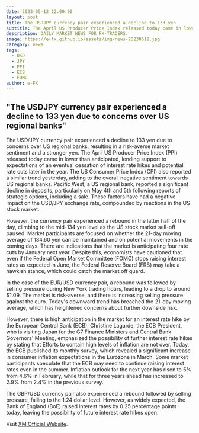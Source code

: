 ```yaml
---
date: 2023-05-12 12:00:00
layout: post
title: The USDJPY currency pair experienced a decline to 133 yen 
subtitle: The April US Producer Price Index released today came in lower than anticipated.
description: DAILY MARKET NEWS FOR FX-TRADERS.
image: https://e-fx.github.io/assets/img/news-20230512.jpg
category: news
tags:
  - USD
  - JPY
  - PPI
  - ECB
  - FOMC
author: e-FX
---
```


##  "The USDJPY currency pair experienced a decline to 133 yen due to concerns over US regional banks"

The USD/JPY currency pair experienced a decline to 133 yen due to concerns over US regional banks, resulting in a risk-averse market sentiment and a stronger yen. The April US Producer Price Index (PPI) released today came in lower than anticipated, lending support to expectations of an eventual cessation of interest rate hikes and potential rate cuts later in the year. The US Consumer Price Index (CPI) also reported a similar trend yesterday, adding to the overall negative sentiment towards US regional banks. Pacific West, a US regional bank, reported a significant decline in deposits, particularly on May 4th and 5th following reports of strategic options, including a sale. These factors have had a negative impact on the USD/JPY exchange rate, compounded by reactions in the US stock market.

However, the currency pair experienced a rebound in the latter half of the day, climbing to the mid-134 yen level as the US stock market sell-off paused. Market participants are focused on whether the 21-day moving average of 134.60 yen can be maintained and on potential movements in the coming days. There are indications that the market is anticipating four rate cuts by January next year. Despite this, economists have cautioned that even if the Federal Open Market Committee (FOMC) stops raising interest rates as expected in June, the Federal Reserve Board (FRB) may take a hawkish stance, which could catch the market off guard.

In the case of the EUR/USD currency pair, a rebound was followed by selling pressure during New York trading hours, leading to a drop to around $1.09. The market is risk-averse, and there is increasing selling pressure against the euro. Today's downward trend has breached the 21-day moving average, which has heightened concerns about further downside risk.

However, there is high anticipation in the market for an interest rate hike by the European Central Bank (ECB). Christine Lagarde, the ECB President, who is visiting Japan for the G7 Finance Ministers and Central Bank Governors' Meeting, emphasized the possibility of further interest rate hikes by stating that Efforts to contain high levels of inflation are not over. Today, the ECB published its monthly survey, which revealed a significant increase in consumer inflation expectations in the Eurozone in March. Some market participants speculate that the ECB may need to continue raising interest rates even in the summer. Inflation outlook for the next year has risen to 5% from 4.6% in February, while that for three years ahead has increased to 2.9% from 2.4% in the previous survey.

The GBP/USD currency pair also experienced a rebound followed by selling pressure, falling to the 1.24 dollar level. However, as widely expected, the Bank of England (BoE) raised interest rates by 0.25 percentage points today, leaving the possibility of future interest rate hikes open.










Visit [XM Official Website](https://clicks.pipaffiliates.com/c?c=550036&l=en&p=0).